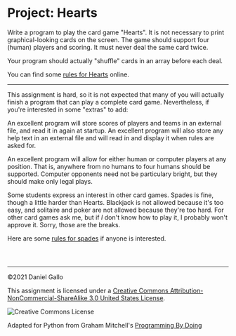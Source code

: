 # Project: Hearts


Write a program to play the card game "Hearts". It is not
necessary to print graphical-looking cards on the screen. The game
should support four (human) players and scoring. It must never deal
the same card twice.


Your program should actually "shuffle" cards in an array before each
deal.


You can find some
[rules
for Hearts](http://familyeducation.com/article/0,1120,1-4913,00.html) online.




---


This assignment is hard, so it is not expected that many of you will
actually finish a program that can play a complete card game.
Nevertheless, if you're interested in some "extras" to add:


An excellent program will store scores of players and teams
in an external file, and read it in again at startup. An excellent
program will also store any help text in an external file and will
read in and display it when rules are asked for.


An excellent program will allow for either human or computer
players at any position. That is, anywhere from no humans to four
humans should be supported. Computer opponents need not be particulary
bright, but they should make only legal plays.


Some students express an interest in other card games. Spades is fine,
though a little harder than Hearts. Blackjack is not allowed because
it's too easy, and solitaire and poker are not allowed because they're too
hard. For other card games ask me, but if *I* don't know how to play
it, I probably won't approve it. Sorry, those are the breaks.


Here are some [rules for spades](examples/spadesrules.html) if
anyone is interested.



```



```



---


©2021 Daniel Gallo


This assignment is licensed under a
[Creative Commons Attribution-NonCommercial-ShareAlike 3.0 United States License](https://creativecommons.org/licenses/by-nc-sa/3.0/us/deed.en_US).  

![Creative Commons License](images/by-nc-sa.png)





Adapted for Python from Graham Mitchell's [Programming By Doing](https://programmingbydoing.com/)